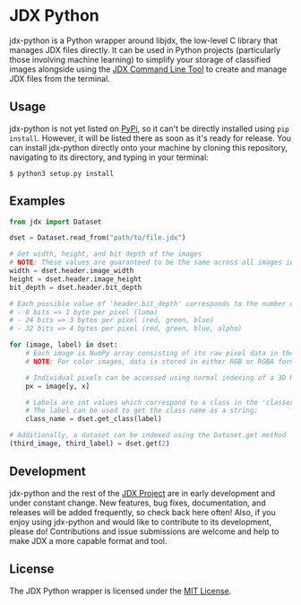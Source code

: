 # JDX Python

jdx-python is a Python wrapper around libjdx, the low-level C library that manages JDX files directly. It can be used in Python projects (particularly those involving machine learning) to simplify your storage of classified images alongside using the [JDX Command Line Tool](https://github.com/jeffreycshelton/jdx-clt) to create and manage JDX files from the terminal.

## Usage

jdx-python is not yet listed on [PyPi](pypi.org), so it can't be directly installed using `pip install`. However, it will be listed there as soon as it's ready for release. You can install jdx-python directly onto your machine by cloning this repository, navigating to its directory, and typing in your terminal:

`$ python3 setup.py install`

## Examples

```python
from jdx import Dataset

dset = Dataset.read_from("path/to/file.jdx")

# Get width, height, and bit depth of the images
# NOTE: These values are guaranteed to be the same across all images in the dataset
width = dset.header.image_width
height = dset.header.image_height
bit_depth = dset.header.bit_depth

# Each possible value of 'header.bit_depth' corresponds to the number of bits in each pixel:
# - 8 bits => 1 byte per pixel (luma)
# - 24 bits => 3 bytes per pixel (red, green, blue)
# - 32 bits => 4 bytes per pixel (red, green, blue, alpha)

for (image, label) in dset:
	# Each image is NumPy array consisting of its raw pixel data in the shape (width, height, bytes-per-pixel)
	# NOTE: For color images, data is stored in either RGB or RGBA format. OpenCV uses BGR format, so a 'cv.cvtColor' call is required to convert it for use with OpenCV.

	# Individual pixels can be accessed using normal indexing of a 3D NumPy array:
	px = image[y, x]

	# Labels are int values which correspond to a class in the 'classes' field of the header
	# The label can be used to get the class name as a string:
	class_name = dset.get_class(label)

# Additionally, a dataset can be indexed using the Dataset.get method
(third_image, third_label) = dset.get(2)
```

## Development

jdx-python and the rest of the [JDX Project](https://github.com/jeffreycshelton/jdx) are in early development and under constant change. New features, bug fixes, documentation, and releases will be added frequently, so check back here often! Also, if you enjoy using jdx-python and would like to contribute to its development, please do! Contributions and issue submissions are welcome and help to make JDX a more capable format and tool.

## License

The JDX Python wrapper is licensed under the [MIT License](LICENSE).